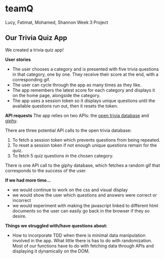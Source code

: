 # teamQ
Lucy, Fatimat, Mohamed, Shannon Week 3 Project




## Our Trivia Quiz App

We created a trivia quiz app!

**User stories**
- The user chooses a category and is presented with five trivia questions in that category, one by one. They receive their score at the end, with a corresponding gif.
- The user can cycle through the app as many times as they like.
- The app remembers the latest score for each category and displays it on the home page, alongside the category.
- The app uses a session token so it displays unique questions until the available questions run out, then it resets the token.

**API requests**
The app relies on two APIs: the [open trivia database](https://opentdb.com/api_config.php) and [giphy](https://developers.giphy.com/).

There are three potential API calls to the open trivia database:
1. To fetch a session token which prevents questions from being repeated.
2. To reset a session token if not enough unique questions remain for the quiz.
3. To fetch 5 quiz questions in the chosen category.

There is one API call to the giphy database, which fetches a random gif that corresponds to the success of the user.

**If we had more time…**
- we would continue to work on the css and visual display
- we would show the user which questions and answers were correct or incorrect
- we would experiment with making the javascript linked to different html documents so the user can easily go back in the browser if they so desire.

**Things we struggled with/have questions about:**
- How to incorporate TDD when there is minimal data manipulation involved in the app. What little there is has to do with randomization. Most of our functions have to do with fetching data through APIs and displaying it dynamically on the DOM.
